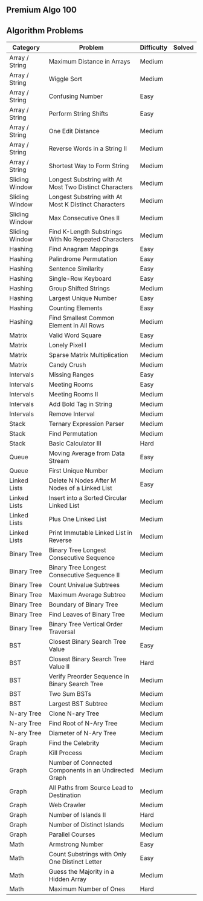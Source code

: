 ## Premium Algo 100

## **Algorithm Problems**

| **Category**   | **Problem**                                            | **Difficulty** | **Solved** |
| -------------- | ------------------------------------------------------ | -------------- | ---------- |
| Array / String | Maximum Distance in Arrays                             | Medium         |            |
| Array / String | Wiggle Sort                                            | Medium         |            |
| Array / String | Confusing Number                                       | Easy           |            |
| Array / String | Perform String Shifts                                  | Easy           |            |
| Array / String | One Edit Distance                                      | Medium         |            |
| Array / String | Reverse Words in a String II                           | Medium         |            |
| Array / String | Shortest Way to Form String                            | Medium         |            |
| Sliding Window | Longest Substring with At Most Two Distinct Characters | Medium         |            |
| Sliding Window | Longest Substring with At Most K Distinct Characters   | Medium         |            |
| Sliding Window | Max Consecutive Ones II                                | Medium         |            |
| Sliding Window | Find K-Length Substrings With No Repeated Characters   | Medium         |            |
| Hashing        | Find Anagram Mappings                                  | Easy           |            |
| Hashing        | Palindrome Permutation                                 | Easy           |            |
| Hashing        | Sentence Similarity                                    | Easy           |            |
| Hashing        | Single-Row Keyboard                                    | Easy           |            |
| Hashing        | Group Shifted Strings                                  | Medium         |            |
| Hashing        | Largest Unique Number                                  | Easy           |            |
| Hashing        | Counting Elements                                      | Easy           |            |
| Hashing        | Find Smallest Common Element in All Rows               | Medium         |            |
| Matrix         | Valid Word Square                                      | Easy           |            |
| Matrix         | Lonely Pixel I                                         | Medium         |            |
| Matrix         | Sparse Matrix Multiplication                           | Medium         |            |
| Matrix         | Candy Crush                                            | Medium         |            |
| Intervals      | Missing Ranges                                         | Easy           |            |
| Intervals      | Meeting Rooms                                          | Easy           |            |
| Intervals      | Meeting Rooms II                                       | Medium         |            |
| Intervals      | Add Bold Tag in String                                 | Medium         |            |
| Intervals      | Remove Interval                                        | Medium         |            |
| Stack          | Ternary Expression Parser                              | Medium         |            |
| Stack          | Find Permutation                                       | Medium         |            |
| Stack          | Basic Calculator III                                   | Hard           |            |
| Queue          | Moving Average from Data Stream                        | Easy           |            |
| Queue          | First Unique Number                                    | Medium         |            |
| Linked Lists   | Delete N Nodes After M Nodes of a Linked List          | Easy           |            |
| Linked Lists   | Insert into a Sorted Circular Linked List              | Medium         |            |
| Linked Lists   | Plus One Linked List                                   | Medium         |            |
| Linked Lists   | Print Immutable Linked List in Reverse                 | Medium         |            |
| Binary Tree    | Binary Tree Longest Consecutive Sequence               | Medium         |            |
| Binary Tree    | Binary Tree Longest Consecutive Sequence II            | Medium         |            |
| Binary Tree    | Count Univalue Subtrees                                | Medium         |            |
| Binary Tree    | Maximum Average Subtree                                | Medium         |            |
| Binary Tree    | Boundary of Binary Tree                                | Medium         |            |
| Binary Tree    | Find Leaves of Binary Tree                             | Medium         |            |
| Binary Tree    | Binary Tree Vertical Order Traversal                   | Medium         |            |
| BST            | Closest Binary Search Tree Value                       | Easy           |            |
| BST            | Closest Binary Search Tree Value II                    | Hard           |            |
| BST            | Verify Preorder Sequence in Binary Search Tree         | Medium         |            |
| BST            | Two Sum BSTs                                           | Medium         |            |
| BST            | Largest BST Subtree                                    | Medium         |            |
| N-ary Tree     | Clone N-ary Tree                                       | Medium         |            |
| N-ary Tree     | Find Root of N-Ary Tree                                | Medium         |            |
| N-ary Tree     | Diameter of N-Ary Tree                                 | Medium         |            |
| Graph          | Find the Celebrity                                     | Medium         |            |
| Graph          | Kill Process                                           | Medium         |            |
| Graph          | Number of Connected Components in an Undirected Graph  | Medium         |            |
| Graph          | All Paths from Source Lead to Destination              | Medium         |            |
| Graph          | Web Crawler                                            | Medium         |            |
| Graph          | Number of Islands II                                   | Hard           |            |
| Graph          | Number of Distinct Islands                             | Medium         |            |
| Graph          | Parallel Courses                                       | Medium         |            |
| Math           | Armstrong Number                                       | Easy           |            |
| Math           | Count Substrings with Only One Distinct Letter         | Easy           |            |
| Math           | Guess the Majority in a Hidden Array                   | Medium         |            |
| Math           | Maximum Number of Ones                                 | Hard           |            |
